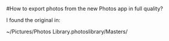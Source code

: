 #How to export photos from the new Photos app in full quality?

I found the original in:

~/Pictures/Photos Library.photoslibrary/Masters/